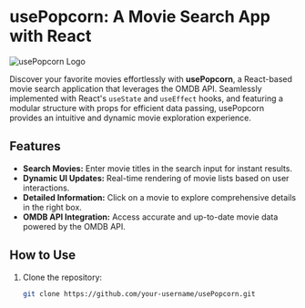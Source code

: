 # usePopcorn: A Movie Search App with React

![usePopcorn Logo](path/to/popcorn-logo.png)

Discover your favorite movies effortlessly with **usePopcorn**, a React-based movie search application that leverages the OMDB API. Seamlessly implemented with React's `useState` and `useEffect` hooks, and featuring a modular structure with props for efficient data passing, usePopcorn provides an intuitive and dynamic movie exploration experience.

## Features

- **Search Movies:** Enter movie titles in the search input for instant results.
- **Dynamic UI Updates:** Real-time rendering of movie lists based on user interactions.
- **Detailed Information:** Click on a movie to explore comprehensive details in the right box.
- **OMDB API Integration:** Access accurate and up-to-date movie data powered by the OMDB API.

## How to Use

1. Clone the repository:

   ```bash
   git clone https://github.com/your-username/usePopcorn.git
